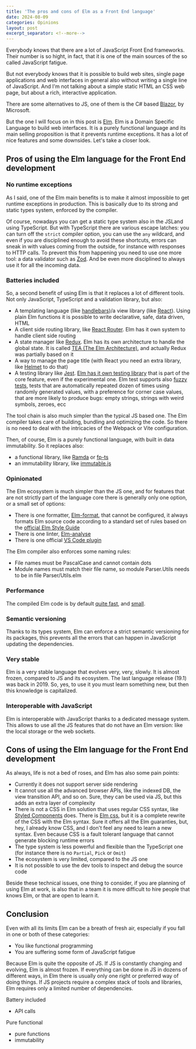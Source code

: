 ```yaml
---
title: 'The pros and cons of Elm as a Front End language'
date: 2024-08-09
categories: Opinions
layout: post
excerpt_separator: <!--more-->
---
```


Everybody knows that there are a lot of JavaScript Front End frameworks. Their number is so hight, in fact, that it is one of the main sources of the so called JavaScript fatigue.

But not everybody knows that it is possible to build web sites, single page applications and web interfaces in general also without writing a single line of JavaScript. And I'm not talking about a simple static HTML an CSS web page, but about a rich, interactive application.

There are some alternatives to JS, one of them is the C# based [Blazor](https://dotnet.microsoft.com/en-us/apps/aspnet/web-apps/blazor), by Microsoft.

But the one I will focus on in this post is [Elm](https://elm-lang.org/). Elm is a Domain Specific Language to build web interfaces. It is a purely functional language and its main selling proposition is that it prevents runtime exceptions. It has a lot of nice features and some downsides. Let's take a closer look. 

<!--more-->

## Pros of using the Elm language for the Front End development

### No runtime exceptions

As I said, one of the Elm main benefits is to make it almost impossible to get runtime exceptions in production. This is basically due to its strong and static types system, enforced by the compiler.

Of course, nowadays you can get a static type system also in the JSLand using TypeScript. But with TypeScript there are various escape latches: you can turn off the `strict` compiler option, you can use the `any` wildcard, and even if you are disciplined enough to avoid these shortcuts, errors can sneak in with values coming from the outside, for instance with responses to HTTP calls. To prevent this from happening you need to use one more tool: a data validator such as [Zod](https://zod.dev/). And be even more disciplined to always use it for all the incoming data. 

### Batteries included

So, a second benefit of using Elm is that it replaces a lot of different tools. Not only JavaScript, TypeScript and a validation library, but also:

- A templating language (like [handlebars](https://handlebarsjs.com/))/a view library (like [React](https://react.dev/)). Using plain Elm functions it is possible to write declarative, safe, data driven, HTML
- A client side routing library, like [React Router](https://reactrouter.com/). Elm has it own system to handle client side routing
- A state manager like [Redux](https://redux.js.org/). Elm has its own architecture to handle the global state. It is called [TEA (The Elm Architecture)](https://guide.elm-lang.org/architecture/), and actually Redux was partially based on it
- A way to manage the page title (with React you need an extra library, like [Helmet](https://www.npmjs.com/package/react-helmet) to do that)
- A testing library like [Jest](https://jestjs.io/). [Elm has it own testing library](https://package.elm-lang.org/packages/elm-explorations/test/latest) that is part of the core feature, even if the experimental one. Elm test supports also [fuzzy tests](https://elmprogramming.com/fuzz-testing.html), tests that are automatically repeated dozen of times using randomly generated values, with a preference for corner case values, that are more likely to produce bugs: empty strings, strings with weird symbols, zeroes, ecc

The tool chain is also much simpler than the typical JS based one. The Elm compiler takes care of building, bundling and optimizing the code. So there is no need to deal with the intricacies of the Webpack or Vite configuration.

Then, of course, Elm is a purely functional language, with built in data immutability. So it replaces also:
- a functional library, like [Ramda](https://ramdajs.com/) or [fp-ts](https://gcanti.github.io/fp-ts/)
- an immutability library, like [immutable.js](https://immutable-js.com/)


### Opinionated

The Elm ecosystem is much simpler than the JS one, and for features that are not strictly part of the language core there is generally only one option, or a small set of options:

- There is one formatter, [Elm-format](https://github.com/avh4/elm-format), that cannot be configured, it always formats Elm source code according to a standard set of rules based on the [official Elm Style Guide](https://elm-lang.org/docs/style-guide)
- There is one linter, [Elm-analyse](https://github.com/stil4m/elm-analyse)
- There is one official [VS Code plugin](https://marketplace.visualstudio.com/items?itemName=Elmtooling.elm-ls-vscode)

The Elm compiler also enforces some naming rules:
- File names must be PascalCase and cannot contain dots
- Module names must match their file name, so module Parser.Utils needs to be in file Parser/Utils.elm


### Performance

The compiled Elm code is by default [quite fast](https://elm-lang.org/news/blazing-fast-html-round-two), and [small](https://elm-lang.org/news/small-assets-without-the-headache). 


### Semantic versioning

Thanks to its types system, Elm can enforce a strict semantic versioning for its packages, this prevents all the errors that can happen in JavaScript updating the dependencies.


### Very stable

Elm is a very stable language that evolves very, very, slowly. It is almost frozen, compared to JS and its ecosystem. The last language release (19.1) was back in 2019. So, yes, to use it you must learn something new, but then this knowledge is capitalized.


### Interoperable with JavaScript

Elm is interoperable with JavaScript thanks to a dedicated message system. This allows to use all the JS features that do not have an Elm version: like the local storage or the web sockets.


## Cons of using the Elm language for the Front End development

As always, life is not a bed of roses, and Elm has also some pain points:
- Currently it does not support server side rendering
- It cannot use all the advanced browser APIs, like the indexed DB, the view transition API, and so on. Sure, they can be used via JS, but this adds an extra layer of complexity
- There is not a CSS in Elm solution that uses regular CSS syntax, like [Styled Components](https://styled-components.com/) does. There is [Elm css](https://github.com/rtfeldman/elm-css), but it is a complete rewrite of the CSS with the Elm syntax. Sure it offers all the Elm guaranties, but, hey, I already know CSS, and I don't feel any need to learn a new syntax. Even because CSS is a fault tolerant language that cannot generate blocking runtime errors
- The type system is less powerful and flexible than the TypeScript one (for instance there is no `Partial`, `Pick` or `Omit`)
- The ecosystem is very limited, compared to the JS one
- It is not possible to use the dev tools to inspect and debug the source code

Beside these technical issues, one thing to consider, if you are planning of using Elm at work, is also that in a team it is more difficult to hire people that knows Elm, or that are open to learn it.


## Conclusion

Even with all its limits Elm can be a breath of fresh air, especially if you fall in one or both of these categories: 
- You like functional programming
- You are suffering some form of JavaScript fatigue

Because Elm is quite the opposite of JS. If JS is constantly changing and evolving, Elm is almost frozen. If everything can be done in JS in dozens of different ways, in Elm there is usually only one right or preferred way of doing things. If JS projects require a complex stack of tools and libraries, Elm requires only a limited number of dependencies.




Battery included 
- API calls

Pure functional
- pure functions
- immutability
